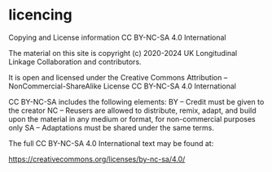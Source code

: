 # licencing
Copying and License information CC BY-NC-SA 4.0 International

The material on this site is copyright (c) 2020-2024 UK Longitudinal Linkage Collaboration and contributors.

It is open and licensed under the Creative Commons Attribution – NonCommercial-ShareAlike License CC BY-NC-SA 4.0 International

CC BY-NC-SA includes the following elements: 
BY – Credit must be given to the creator
NC – Reusers are allowed to distribute, remix, adapt, and build upon the material in any medium or format, for non-commercial purposes only
SA – Adaptations must be shared under the same terms.

The full CC BY-NC-SA 4.0 International text may be found at:

https://creativecommons.org/licenses/by-nc-sa/4.0/

